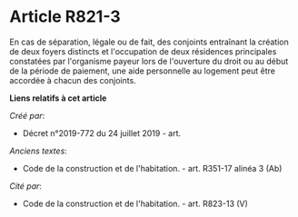 # Article R821-3

En cas de séparation, légale ou de fait, des conjoints entraînant la création de deux foyers distincts et l'occupation de
deux résidences principales constatées par l'organisme payeur lors de l'ouverture du droit ou au début de la période de
paiement, une aide personnelle au logement peut être accordée à chacun des conjoints.

**Liens relatifs à cet article**

_Créé par_:

  - Décret n°2019-772 du 24 juillet 2019 - art.

_Anciens textes_:

  - Code de la construction et de l'habitation. - art. R351-17 alinéa 3 (Ab)

_Cité par_:

  - Code de la construction et de l'habitation. - art. R823-13 (V)
